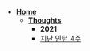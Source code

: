 - [**Home**](/)
    * [**Thoughts**](/Thoughts/)
        * **2021**
        * [지난 인턴 4주](/Diary/지난인턴4주)